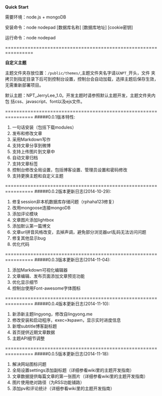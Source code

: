 **Quick Start**

需要环境：node.js + mongoDB

安装命令：node nodepad [数据库名称] [数据库地址] [cookie密钥]

运行命令：node nodepad

================================================================

**自定义主题**

主题文件夹存放位置：`/public/themes/`,主题文件夹名字请以`NPT_`开头，文件
夹拷贝到指定目录下后可到控制台设置，控制台会自动加载，选择主题后保存生效，
无需重新部署项目。

默认主题：NPT_JerryLee_1.0。开发主题时请参照默认主题开发，主题文件夹内包
括css、javascript、font以及ejs文件。

================================================================
#####0.0.1版本特性:

1. 一句话安装（包括下载modules）
2. 发布和修改文章
3. 采用Markdown写作
4. 支持文章分享到微博
5. 支持上传图片到文章中
6. 自动文章归档
7. 支持文章标签
8. 控制台修改全局设置，包括博客设置、管理员设置和密码修改
9. 支持更换主题和自定义主题

================================================================
#####0.0.2版本更新日志(2014-10-29):

1. 修复session非本机数据库存储问题（rphaha123修复）
2. 改用mongoose连接mongoDB
3. 添加评论模块
4. 文章图片添加lightbox
5. 添加默认第一篇博文
6. 文章url拼音风格改变，去掉声调，避免部分浏览器url乱码无法访问问题
7. 修复其他显示bug
8. 优化代码

================================================================
#####0.0.3版本更新日志(2014-11-04):

1. 添加Markdown可视化编辑器
2. 文章编辑、发布页面添加文章预览功能
3. 优化显示细节
4. 控制台使用Font-awesome字体图标

================================================================
#####0.0.4版本更新日志(2014-11-10):

1. 新添新主题lingyong，修改自lingyong.me
2. 修改安装和启动程序，exec=》spawn，显示实时进度信息
3. 新增subtitle博客副标题
4. 首页提供近期文章数据
5. 主题API细节调整

================================================================
#####0.0.5版本更新日志(2014-11-18):

1. 解决网站图标问题
2. 全局设置settings添加副标题（详细参看wiki里的主题开发指南）
3. 文章数据提供每篇文章的第一张图片（详细参看wiki里的主题开发指南）
4. 图片使用绝对路径（为RSS功能铺路）
5. 添加pv和评论统计（详细参看wiki里的主题开发指南）

